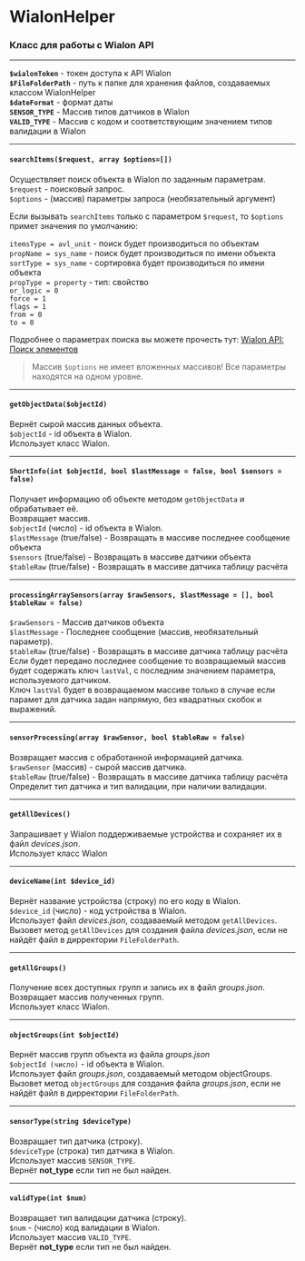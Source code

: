 # WialonHelper
### Класс для работы с Wialon API
___
**`$wialonToken`** - токен доступа к API Wialon  
**`$FileFolderPath`** - путь к папке для хранения файлов, создаваемых классом WialonHelper  
**`$dateFormat`** - формат даты  
**`SENSOR_TYPE`** - Массив типов датчиков в Wialon  
**`VALID_TYPE`** - Массив с кодом и соответствующим значением типов валидации в Wialon
___
#### `searchItems($request, array $options=[])`  
Осуществляет поиск объекта в Wialon по заданным параметрам.  
`$request` - поисковый запрос.  
`$options` - (массив) параметры запроса (необязательный аргумент)  

Если вызывать `searchItems` только с параметром `$request`, то `$options` примет значения по умолчанию:  

`itemsType = avl_unit` - поиск будет производиться по объектам  
`propName = sys_name` - поиск будет производиться по имени объекта  
`sortType = sys_name` - сортировка будет производиться по имени объекта  
`propType = property` - тип: свойство  
`or_logiс = 0`  
`force = 1`  
`flags = 1`  
`from = 0`  
`to = 0`  
  
Подробнее о параметрах поиска вы можете прочесть тут: [Wialon API: Поиск элементов](https://sdk.wialon.com/wiki/ru/local/remoteapi2004/apiref/core/search_items)  

>Массив `$options` не имеет вложенных массивов! Все параметры находятся на одном уровне.
___
#### `getObjectData($objectId)`  
Вернёт сырой массив данных объекта.  
`$objectId` - id объекта в Wialon.  
Использует класс Wialon.  
___
#### `ShortInfo(int $objectId, bool $lastMessage = false, bool $sensors = false)`  
Получает информацию об объекте методом `getObjectData` и обрабатывает её.  
Возвращает массив.  
`$objectId` (число) - id объекта в Wialon.  
`$lastMessage` (true/false) - Возвращать в массиве последнее сообщение объекта  
`$sensors` (true/false) - Возвращать в массиве датчики объекта  
`$tableRaw` (true/false) - Возвращать в массиве датчика таблицу расчёта  
___
#### `processingArraySensors(array $rawSensors, $lastMessage = [], bool $tableRaw = false)`  
`$rawSensors` - Массив датчиков объекта  
`$lastMessage` - Последнее сообщение (массив, необязательный параметр).  
`$tableRaw` (true/false) - Возвращать в массиве датчика таблицу расчёта  
Если будет передано последнее сообщение то возвращаемый массив будет содержать ключ `lastVal`, с последним значением параметра, используемого датчиком.  
Ключ `lastVal` будет в возвращаемом массиве только в случае если парамет для датчика задан напрямую, без квадратных скобок и выражений.  
___
#### `sensorProcessing(array $rawSensor, bool $tableRaw = false)`  
Возвращает массив с обработанной информацией датчика.  
`$rawSensor` (массив) - сырой массив датчика.  
`$tableRaw` (true/false) - Возвращать в массиве датчика таблицу расчёта  
Определит тип датчика и тип валидации, при наличии валидации.    
___
#### `getAllDevices()`  
Запрашивает у Wialon поддерживаемые устройства и сохраняет их в файл _devices.json_.  
Использует класс Wialon  
___
#### `deviceName(int $device_id)`  
Вернёт название устройства (строку) по его коду в Wialon.  
`$device_id` (число) - код устройства в Wialon.  
Использует файл _devices.json_, создаваемый методом `getAllDevices`.  
Вызовет метод `getAllDevices` для создания файла _devices.json_, если не найдёт файл в дирректории `FileFolderPath`.  
___
#### `getAllGroups()`  
Получение всех доступных групп и запись их в файл _groups.json_.  
Возвращает массив полученных групп.  
Использует класс Wialon.  
___
#### `objectGroups(int $objectId)`  
Вернёт массив групп объекта из файла _groups.json_  
`$objectId (число)` - id объекта в Wialon.  
Использует файл _groups.json_, создаваемый методом objectGroups.  
Вызовет метод `objectGroups` для создания файла _groups.json_, если не найдёт файл в дирректории `FileFolderPath`.  
___
#### `sensorType(string $deviceType)`  
Возвращает тип датчика (строку).  
`$deviceType` (строка) тип датчика в Wialon.  
Использует массив `SENSOR_TYPE`.  
Вернёт **not_type** если тип не был найден.  
___
#### `validType(int $num)`  
Возвращает тип валидации датчика (строку).  
`$num` - (число) код валидации в Wialon.  
Использует массив `VALID_TYPE`.  
Вернёт **not_type** если тип не был найден.  
